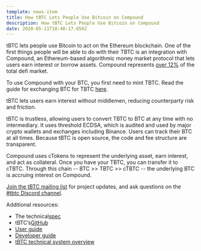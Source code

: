 ```yaml
---
template: news-item
title: How tBTC Lets People Use Bitcoin on Compound
description: How tBTC Lets People Use Bitcoin on Compound
date: 2020-05-11T18:40:17.656Z
---
```

tBTC lets people use Bitcoin to act on the Ethereum blockchain. One of the first things people will be able to do with their TBTC is an integration with Compound, an Ethereum-based algorithmic money market protocol that lets users earn interest or borrow assets. Compound represents [over 12%](https://defipulse.com/) of the total defi market.

To use Compound with your BTC, you first need to mint TBTC. Read the guide for exchanging BTC for TBTC [here](https://tbtc.network/developers/how-to-use-the-tbtc-dapp/).

tBTC lets users earn interest without middlemen, reducing counterparty risk and friction.

tBTC is trustless, allowing users to convert TBTC to BTC at any time with no intermediary. It uses threshold ECDSA, which is audited and used by major crypto wallets and exchanges including Binance. Users can track their BTC at all times. Because tBTC is open source, the code and fee structure are transparent.

Compound uses cTokens to represent the underlying asset, earn interest, and act as collateral. Once you have your TBTC, you can transfer it to cTBTC. Through this chain -- BTC >> TBTC >> cTBTC -- the underlying BTC is accruing interest on Compound.

[Join the tBTC mailing list](https://tbtc.network/#mailing-list) for project updates, and ask questions on the [\#tbtc Discord channel](https://chat.tbtc.network).

Additional resources:

* The technical[spec](http://docs.keep.network/tbtc/index.pdf)
* tBTC’s[GitHub](https://github.com/keep-network/tbtc)
* [User guide](https://tbtc.network/developers/how-to-use-the-tbtc-dapp)
* [Developer guide](https://tbtc.network/developers/how-to-integrate-tbtc-into-your-defi-dapp)
* [tBTC technical system overview](https://tbtc.network/developers/tbtc-technical-system-overview)

